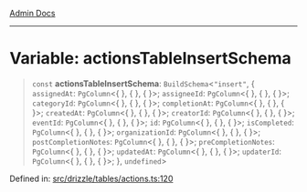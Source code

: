 [Admin Docs](/)

***

# Variable: actionsTableInsertSchema

> `const` **actionsTableInsertSchema**: `BuildSchema`\<`"insert"`, \{ `assignedAt`: `PgColumn`\<\{ \}, \{ \}, \{ \}\>; `assigneeId`: `PgColumn`\<\{ \}, \{ \}, \{ \}\>; `categoryId`: `PgColumn`\<\{ \}, \{ \}, \{ \}\>; `completionAt`: `PgColumn`\<\{ \}, \{ \}, \{ \}\>; `createdAt`: `PgColumn`\<\{ \}, \{ \}, \{ \}\>; `creatorId`: `PgColumn`\<\{ \}, \{ \}, \{ \}\>; `eventId`: `PgColumn`\<\{ \}, \{ \}, \{ \}\>; `id`: `PgColumn`\<\{ \}, \{ \}, \{ \}\>; `isCompleted`: `PgColumn`\<\{ \}, \{ \}, \{ \}\>; `organizationId`: `PgColumn`\<\{ \}, \{ \}, \{ \}\>; `postCompletionNotes`: `PgColumn`\<\{ \}, \{ \}, \{ \}\>; `preCompletionNotes`: `PgColumn`\<\{ \}, \{ \}, \{ \}\>; `updatedAt`: `PgColumn`\<\{ \}, \{ \}, \{ \}\>; `updaterId`: `PgColumn`\<\{ \}, \{ \}, \{ \}\>; \}, `undefined`\>

Defined in: [src/drizzle/tables/actions.ts:120](https://github.com/gautam-divyanshu/talawa-api/blob/1d38acecd3e456f869683fb8dca035a5e42010d5/src/drizzle/tables/actions.ts#L120)
